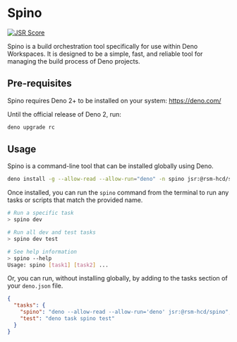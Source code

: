 # Spino

[![JSR Score](https://jsr.io/badges/@rsm-hcd/spino)](https://jsr.io/@rsm-hcd)

Spino is a build orchestration tool specifically for use within Deno Workspaces.
It is designed to be a simple, fast, and reliable tool for managing the build
process of Deno projects.

## Pre-requisites

Spino requires Deno 2+ to be installed on your system: <https://deno.com/>

Until the official release of Deno 2, run:

```sh
deno upgrade rc
```

## Usage

Spino is a command-line tool that can be installed globally using Deno.

```sh
deno install -g --allow-read --allow-run="deno" -n spino jsr:@rsm-hcd/spino
```

Once installed, you can run the `spino` command from the terminal to run any
tasks or scripts that match the provided name.

```sh
# Run a specific task
> spino dev

# Run all dev and test tasks
> spino dev test

# See help information
> spino --help
Usage: spino [task1] [task2] ...
```

Or, you can run, without installing globally, by adding to the tasks section of
your `deno.json` file.

```json
{
  "tasks": {
    "spino": "deno --allow-read --allow-run='deno' jsr:@rsm-hcd/spino",
    "test": "deno task spino test"
  }
}
```
